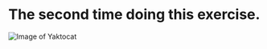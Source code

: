 # The second time doing this exercise.
![Image of Yaktocat](https://octodex.github.com/images/yaktocat.png)
